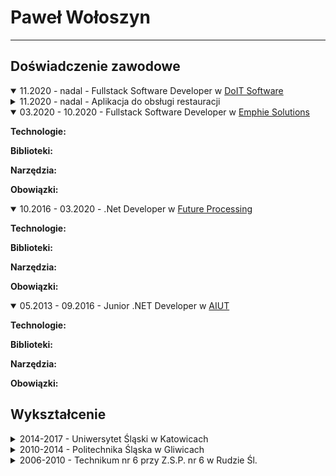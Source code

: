 # Paweł Wołoszyn
---
## Doświadczenie zawodowe
<details class="details" open>
  <summary>
    <span class="date">11.2020 - nadal</span>
    - Fullstack Software Developer w <a target="_blank" href="https://www.doitsoftware.pl/">DoIT Software</a>
  </summary>
  <details class="details-project">
    <summary>
      <span class="date">11.2020 - nadal</span>
       - Aplikacja do obsługi restauracji
    </summary>
    <p><b>Technologie:</b></p>
    <p><b>Biblioteki:</b></p>
    <p><b>Narzędzia:</b></p>
    <p><b>Obowiązki:</b></p>
  </details>
</details>

<details class="details" open>
  <summary>
    <span class="date">03.2020 - 10.2020</span>
    - Fullstack Software Developer w <a target="_blank" href="https://emphie.com/">Emphie Solutions</a>
  </summary>
  <p><b>Technologie:</b></p>
  <p><b>Biblioteki:</b></p>
  <p><b>Narzędzia:</b></p>
  <p><b>Obowiązki:</b></p>
</details>

<details class="details" open>
  <summary>
    <span class="date">10.2016 - 03.2020</span>
    - .Net Developer w <a target="_blank" href="https://www.future-processing.com/">Future Processing</a>
  </summary>
  <p><b>Technologie:</b></p>
  <p><b>Biblioteki:</b></p>
  <p><b>Narzędzia:</b></p>
  <p><b>Obowiązki:</b></p>
</details>

<details class="details" open>
  <summary>
    <span class="date">05.2013 - 09.2016</span>
    - Junior .NET Developer w <a target="_blank" href="https://aiut.com/">AIUT</a>
  </summary>
  <p><b>Technologie:</b></p>
  <p><b>Biblioteki:</b></p>
  <p><b>Narzędzia:</b></p>
  <p><b>Obowiązki:</b></p>
</details>

## Wykształcenie
<details class="details">
  <summary>2014-2017 - Uniwersytet Śląski w Katowicach</summary>
  <p><small>Studia magisterskie</small></p>
  <p><b>Wydział:</b> Informatyki i Nauki o Materiałach</p>
  <p><b>Kierunek:</b> Informatyka</p>
  <p><b>Rodzaj studiów:</b> Magisterskie</p>
  <p><b>Specjalizacja:</b> Inżynieria Jakości Oprogramowania</p>
</details>

<details class="details">
  <summary>2010-2014 - Politechnika Śląska w Gliwicach</summary>
  <p><small>Studia inżynierskie</small></p>
  <p><b>Wydział:</b> Elektryczny</p>
  <p><b>Kierunek:</b> Informatyka</p>
  <p><b>Rodzaj studiów:</b> Inżynierskie</p>
  <p><b>Specjalizacja:</b> Oprogramowanie w systemach elektrycznych</p>
</details>

<details class="details">
  <summary>2006-2010 - Technikum nr 6 przy Z.S.P. nr 6 w Rudzie Śl.</summary>
  <p><small>Szkoła średnia</small></p>
  <p><b>Zawód:</b> Technik Informatyk</p>
  <p><b>Specjalizacja:</b> Administracja Systemów Operacyjnych</p>
</details>
